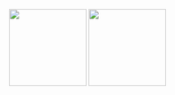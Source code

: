 <div align="center">
  <a href="https://github.com/rafadsm">
  <img height="140em" src="https://github-readme-stats.vercel.app/api?username=rafadsm&show_icons=true&theme=dracula&include_all_commits=true&count_private=true&hide=stars,prs&custom_title=Rafael%20Mattos"/></a>
  <a href="https://github.com/rafadsm"><img height="140em" src="https://github-readme-stats.vercel.app/api/top-langs/?username=rafadsm&layout=compact&langs_count=10&theme=dracula"/></a>
</div>
